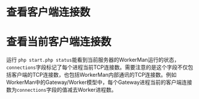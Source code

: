 # 查看客户端连接数

# 查看当前客户端连接数

运行 ```php start.php status```能看到当前服务器的WorkerMan运行的状态，```connections```字段标记了每个进程当前TCP连接数。需要注意的是这个字段不仅包括客户端的TCP连接数，也包括WorkerMan内部通讯的TCP连接数。例如WorkerMan中的Gateway/Worker模型中，每个Gateway进程当前的客户端连接数为```connections```字段的值减去Worker进程数。